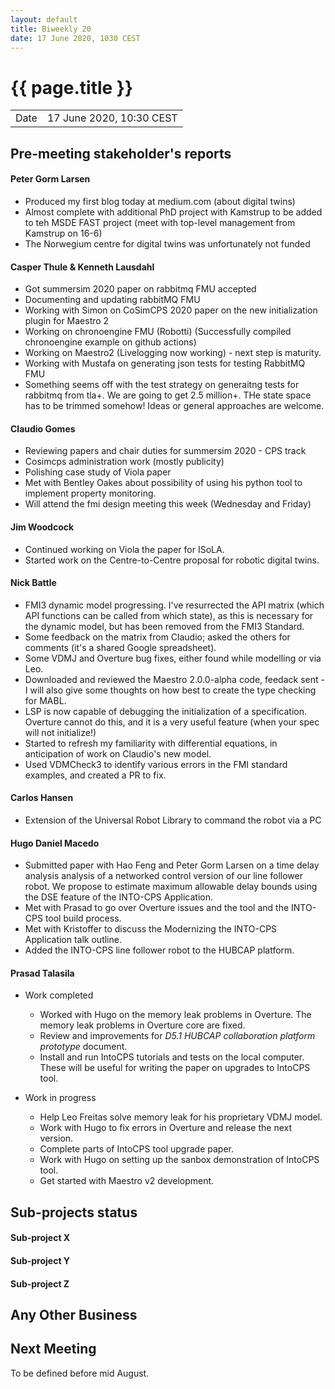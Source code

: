 ```yaml
---
layout: default
title: Biweekly 20
date: 17 June 2020, 1030 CEST
---
```


<script src="https://code.jquery.com/jquery-1.11.1.min.js">
</script>
<script src="/javascripts/edit.js"></script>
<script>setEditButonNm();</script>

# {{ page.title }}

|||
|---|---|
| Date | 17 June 2020, 10:30 CEST |


## Pre-meeting stakeholder's reports

<!-- Please keep in mind that the minutes are publicly available.-->

#### Peter Gorm Larsen
* Produced my first blog today at medium.com (about digital twins)
* Almost complete with additional PhD project with Kamstrup to be added to teh MSDE FAST project (meet with top-level management from Kamstrup on 16-6)
* The Norwegium centre for digital twins was unfortunately not funded

#### Casper Thule & Kenneth Lausdahl
* Got summersim 2020 paper on rabbitmq FMU accepted
* Documenting and updating rabbitMQ FMU
* Working with Simon on CoSimCPS 2020 paper on the new initialization plugin for Maestro 2
* Working on chronoengine FMU (Robotti) (Successfully compiled chronoengine example on github actions)
* Working on Maestro2 (Livelogging now working) - next step is maturity.
* Working with Mustafa on generating json tests for testing RabbitMQ FMU
* Something seems off with the test strategy on generaitng tests for rabbitmq from tla+. We are going to get 2.5 million+.
THe state space has to be trimmed somehow! Ideas or general approaches are welcome.

#### Claudio Gomes
* Reviewing papers and chair duties for summersim 2020 - CPS track
* Cosimcps administration work (mostly publicity)
* Polishing case study of Viola paper
* Met with Bentley Oakes about possibility of using his python tool to implement property monitoring.
* Will attend the fmi design meeting this week (Wednesday and Friday)

#### Jim Woodcock
* Continued working on Viola the paper for ISoLA.
* Started work on the Centre-to-Centre proposal for robotic digital twins.

#### Nick Battle
* FMI3 dynamic model progressing. I've resurrected the API matrix (which API functions can be called from which state), as this is necessary for the dynamic model, but has been removed from the FMI3 Standard.
* Some feedback on the matrix from Claudio; asked the others for comments (it's a shared Google spreadsheet).
* Some VDMJ and Overture bug fixes, either found while modelling or via Leo.
* Downloaded and reviewed the Maestro 2.0.0-alpha code, feedack sent - I will also give some thoughts on how best to create the type checking for MABL.
* LSP is now capable of debugging the initialization of a specification. Overture cannot do this, and it is a very useful feature (when your spec will not initialize!)
* Started to refresh my familiarity with differential equations, in anticipation of work on Claudio's new model.
* Used VDMCheck3 to identify various errors in the FMI standard examples, and created a PR to fix.

#### Carlos Hansen
* Extension of the Universal Robot Library to command the robot via a PC

#### Hugo Daniel Macedo
* Submitted paper with Hao Feng and Peter Gorm Larsen on a time delay analysis analysis of a networked control version of our line follower robot. We propose to estimate maximum allowable delay bounds using the DSE feature of the INTO-CPS Application. 
* Met with Prasad to go over Overture issues and the tool and the INTO-CPS tool build process. 
* Met with Kristoffer to discuss the Modernizing the INTO-CPS Application talk outline.
* Added the INTO-CPS line follower robot to the HUBCAP platform.

#### Prasad Talasila
* Work completed
    * Worked with Hugo on the memory leak problems in Overture. The memory leak problems in Overture core are fixed.
    * Review and improvements for *D5.1 HUBCAP collaboration platform prototype* document.
    * Install and run IntoCPS tutorials and tests on the local computer. These will be useful for writing the paper on upgrades to IntoCPS tool.
    
* Work in progress
    * Help Leo Freitas solve memory leak for his proprietary VDMJ model.
    * Work with Hugo to fix errors in Overture and release the next version.    
    * Complete parts of IntoCPS tool upgrade paper.
    * Work with Hugo on setting up the sanbox demonstration of IntoCPS tool.
    * Get started with Maestro v2 development.

## Sub-projects status


#### Sub-project X

#### Sub-project Y

#### Sub-project Z

##  Any Other Business

Next Meeting
------------

To be defined before mid August.


<div id="edit_page_div"></div>
